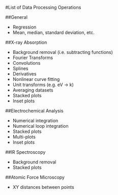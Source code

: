 #List of Data Processing Operations

##General
+ Regression
+ Mean, median, standard deviation, etc.


##X-ray Absorption
+ Background removal (i.e. subtracting functions)
+ Fourier Transforms
+ Convolutions
+ Splines
+ Derivatives
+ Nonlinear curve fitting
+ Unit transforms (e.g. eV -> k)
+ Averaging datasets
+ Stacked plots
+ Inset plots

##Electrochemical Analysis
+ Numerical integration
+ Numerical loop integration
+ Stacked plots
+ Multi-plots
+ Inset plots

##IR Spectroscopy
+ Background removal
+ Stacked plots

##Atomic Force Microscopy
+ XY distances between points



